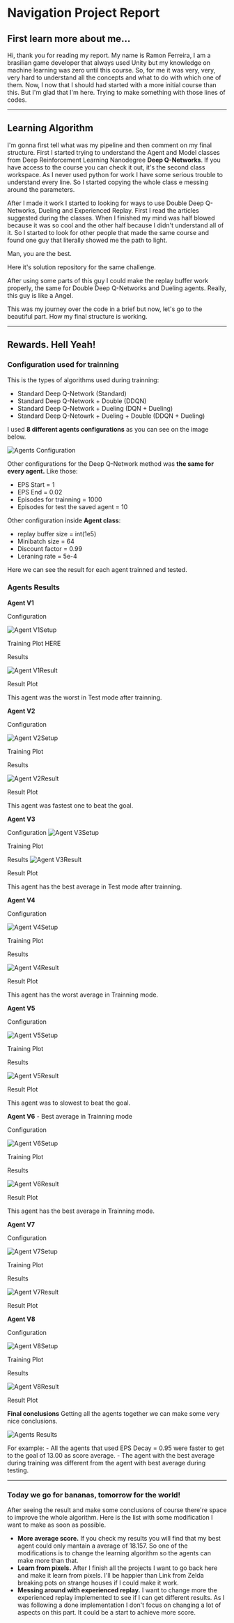 # Navigation Project Report

## First learn more about me...
Hi, thank you for reading my report. My name is Ramon Ferreira, I am a brasilian game developer that always used Unity but my knowledge on machine learning was zero until this course. So, for me it was very, very, very hard to understand all the concepts and what to do with which one of them. Now, I now that I should had started with a more initial course than this. But I'm glad that I'm here. Trying to make something with those lines of codes.
***
## Learning Algorithm
I'm gonna first tell what was my pipeline and then comment on my final structure.
First I started trying to understand the Agent and Model classes from Deep Reinforcement Learning Nanodegree **Deep Q-Networks**. If you have access to the course you can check it out, it's the second class workspace. As I never used python for work I have some serious trouble to understand every line. So I started copying the whole class e messing around the parameters.

After I made it work I started to looking for ways to use Double Deep Q-Networks, Dueling and Experienced Replay. First I read the articles suggested during the classes. When I finished my mind was half blowed because it was so cool and the other half because I didn't understand all of it. So I started to look for other people that made the same course and found one guy that literally showed me the path to light.

Man, you are the best.

Here it's solution repository for the same challenge.

After using some parts of this guy I could make the replay buffer work properly, the same for Double Deep Q-Networks and Dueling agents. Really, this guy is like a Angel.

This was my journey over the code in a brief but now, let's go to the beautiful part. How my final structure is working.
***
## Rewards. Hell Yeah!
### Configuration used for trainning
This is the types of algorithms used during trainning:
- Standard Deep Q-Network (Standard)
- Standard Deep Q-Network + Double (DDQN)
- Standard Deep Q-Network + Dueling (DQN + Dueling)
- Standard Deep Q-Netowrk + Dueling + Double (DDQN + Dueling)

I used **8 different agents configurations** as you can see on the image below.

![Agents Configuration](https://raw.githubusercontent.com/lipemon1/navigation/master/images/agents-configuration.PNG)

Other configurations for the Deep Q-Network method was **the same for every agent.** Like those:
 - EPS Start = 1
 - EPS End = 0.02
 - Episodes for trainning = 1000
 - Episodes for test the saved agent = 10

Other configuration inside **Agent class**:
 - replay buffer size = int(1e5)
 - Minibatch size = 64
 - Discount factor = 0.99
 - Leraning rate = 5e-4

Here we can see the result for each agent trainned and tested.

### Agents Results
**Agent V1**

Configuration

![Agent V1Setup](https://raw.githubusercontent.com/lipemon1/navigation/master/images/agentV1setup.PNG)

Training Plot HERE

Results

![Agent V1Result](https://raw.githubusercontent.com/lipemon1/navigation/master/images/agentV1result.PNG)

Result Plot

This agent was the worst in Test mode after trainning.

**Agent V2**

Configuration

![Agent V2Setup](https://raw.githubusercontent.com/lipemon1/navigation/master/images/agentV2setup.PNG)

Training Plot

Results

![Agent V2Result](https://raw.githubusercontent.com/lipemon1/navigation/master/images/agentV2result.PNG)

Result Plot

This agent was fastest one to beat the goal.

**Agent V3**

Configuration
![Agent V3Setup](https://raw.githubusercontent.com/lipemon1/navigation/master/images/agentV3setup.PNG)

Training Plot

Results
![Agent V3Result](https://raw.githubusercontent.com/lipemon1/navigation/master/images/agentV3result.PNG)

Result Plot

This agent has the best average in Test mode after trainning.

**Agent V4**

Configuration

![Agent V4Setup](https://raw.githubusercontent.com/lipemon1/navigation/master/images/agentV4setup.PNG)

Training Plot

Results

![Agent V4Result](https://raw.githubusercontent.com/lipemon1/navigation/master/images/agentV4result.PNG)

Result Plot

This agent has the worst average in Trainning mode.

**Agent V5**

Configuration

![Agent V5Setup](https://raw.githubusercontent.com/lipemon1/navigation/master/images/agentV5setup.PNG)

Training Plot

Results

![Agent V5Result](https://raw.githubusercontent.com/lipemon1/navigation/master/images/agentV5result.PNG)

Result Plot

This agent was to slowest to beat the goal.

**Agent V6** - Best average in Trainning mode

Configuration

![Agent V6Setup](https://raw.githubusercontent.com/lipemon1/navigation/master/images/agentV6setup.PNG)

Training Plot

Results

![Agent V6Result](https://raw.githubusercontent.com/lipemon1/navigation/master/images/agentV6result.PNG)

Result Plot

This agent has the best average in Trainning mode.

**Agent V7**

Configuration

![Agent V7Setup](https://raw.githubusercontent.com/lipemon1/navigation/master/images/agentV7setup.PNG)

Training Plot

Results

![Agent V7Result](https://raw.githubusercontent.com/lipemon1/navigation/master/images/agentV7result.PNG)

Result Plot

**Agent V8**

Configuration

![Agent V8Setup](https://raw.githubusercontent.com/lipemon1/navigation/master/images/agentV8setup.PNG)

Training Plot

Results

![Agent V8Result](https://raw.githubusercontent.com/lipemon1/navigation/master/images/agentV8result.PNG)

Result Plot

**Final conclusions**
Getting all the agents together we can make some very nice conclusions.

![Agents Results](https://raw.githubusercontent.com/lipemon1/navigation/master/images/agents-configuration-result.png)

For example:
    - All the agents that used EPS Decay = 0.95 were faster to get to the goal of 13.00 as score average.
    - The agent with the best average during training was different from the agent with best average during testing.
***
### Today we go for bananas, tomorrow for the world!
After seeing the result and make some conclusions of course there're space to improve the whole algorithm. Here is the list with some modification I want to make as soon as possible.
 - **More average score.** If you check my results you will find that my best agent could only mantain a average of 18.157. So one of the modifications is to change the learning algorithm so the agents can make more than that.
 - **Learn from pixels.** After I finish all the projects I want to go back here and make it learn from pixels. I'll be happier than Link from Zelda breaking pots on strange houses if I could make it work.
 - **Messing around with experienced replay.** I want to change more the experienced replay implemented to see if I can get different results. As I was following a done implementation I don't focus on changing a lot of aspects on this part. It could be a start to achieve more score.

